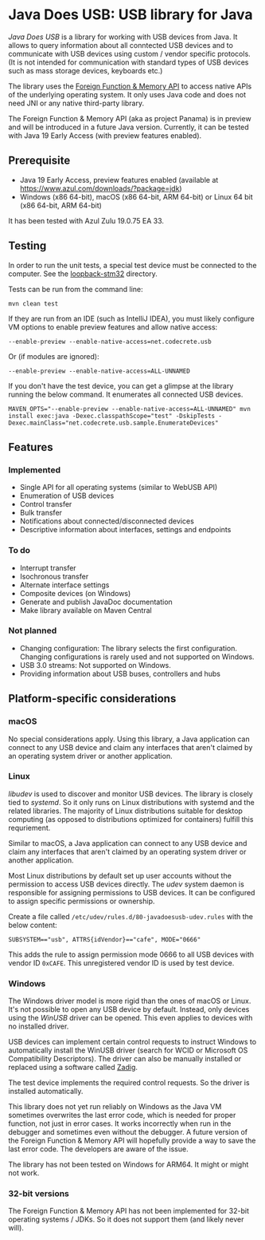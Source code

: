 # Java Does USB: USB library for Java

*Java Does USB* is a library for working with USB devices from Java. It allows to query information about all conntected USB devices and to communicate with USB devices using custom / vendor specific protocols. (It is not intended for communication with standard types of USB devices such as mass storage devices, keyboards etc.)

The library uses the [Foreign Function & Memory API](https://github.com/openjdk/panama-foreign) to access native APIs of the underlying operating system. It only uses Java code and does not need JNI or any native third-party library.

The Foreign Function & Memory API (aka as project Panama) is in preview and will be introduced in a future Java version. Currently, it can be tested with Java 19 Early Access (with preview features enabled).


## Prerequisite

- Java 19 Early Access, preview features enabled (available at https://www.azul.com/downloads/?package=jdk)
- Windows (x86 64-bit), macOS (x86 64-bit, ARM 64-bit) or Linux 64 bit (x86 64-bit, ARM 64-bit)

It has been tested with Azul Zulu 19.0.75 EA 33.


## Testing

In order to run the unit tests, a special test device must be connected to the computer. See the [loopback-stm32](test-devices/loopback-stm32) directory.

Tests can be run from the command line:

```
mvn clean test
```

If they are run from an IDE (such as IntelliJ IDEA), you must likely configure VM options to enable preview features and allow native access:

```
--enable-preview --enable-native-access=net.codecrete.usb
```

Or (if modules are ignored):

```
--enable-preview --enable-native-access=ALL-UNNAMED
```

If you don't have the test device, you can get a glimpse at the library running the below command. It enumerates all connected USB devices.

```
MAVEN_OPTS="--enable-preview --enable-native-access=ALL-UNNAMED" mvn install exec:java -Dexec.classpathScope="test" -DskipTests -Dexec.mainClass="net.codecrete.usb.sample.EnumerateDevices"
```


## Features

### Implemented

- Single API for all operating systems (similar to WebUSB API)
- Enumeration of USB devices
- Control transfer
- Bulk transfer
- Notifications about connected/disconnected devices
- Descriptive information about interfaces, settings and endpoints

### To do

- Interrupt transfer
- Isochronous transfer
- Alternate interface settings
- Composite devices (on Windows)
- Generate and publish JavaDoc documentation
- Make library available on Maven Central

### Not planned

- Changing configuration: The library selects the first configuration. Changing configurations is rarely used and not supported on Windows.
- USB 3.0 streams: Not supported on Windows.
- Providing information about USB buses, controllers and hubs


## Platform-specific considerations


### macOS

No special considerations apply. Using this library, a Java application can connect to any USB device and claim any interfaces that aren't claimed by an operating system driver or another application.


### Linux

*libudev* is used to discover and monitor USB devices. The library is closely tied to *systemd*. So it only runs on Linux distributions with systemd and the related libraries. The majority of Linux distributions suitable for desktop computing (as opposed to distributions optimized for containers) fulfill this requriement.

Similar to macOS, a Java application can connect to any USB device and claim any interfaces that aren't claimed by an operating system driver or another application.

Most Linux distributions by default set up user accounts without the permission to access USB devices directly. The *udev* system daemon is responsible for assigning permissions to USB devices. It can be configured to assign specific permissions or ownership.

Create a file called `/etc/udev/rules.d/80-javadoesusb-udev.rules` with the below content:

```text
SUBSYSTEM=="usb", ATTRS{idVendor}=="cafe", MODE="0666"
```

This adds the rule to assign permission mode 0666 to all USB devices with vendor ID `0xCAFE`. This unregistered vendor ID is used by test device.


### Windows

The Windows driver model is more rigid than the ones of macOS or Linux. It's not possible to open any USB device by default. Instead, only devices using the *WinUSB* driver can be opened. This even applies to devices with no installed driver.

USB devices can implement certain control requests to instruct Windows to automatically install the WinUSB driver (search for WCID or Microsoft OS Compatibility Descriptors). The driver can also be manually installed or replaced using a software called [Zadig](https://zadig.akeo.ie/).

The test device implements the required control requests. So the driver is installed automatically.

This library does not yet run reliably on Windows as the Java VM sometimes overwrites the last error code, which is needed for proper function, not just in error cases. It works incorrectly when run in the debugger and sometimes even without the debugger. A future version of the Foreign Function & Memory API will hopefully provide a way to save the last error code. The developers are aware of the issue.

The library has not been tested on Windows for ARM64. It might or might not work.


### 32-bit versions

The Foreign Function & Memory API has not been implemented for 32-bit operating systems / JDKs. So it does not support them (and likely never will).
